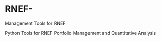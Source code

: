 # RNEF-
Management Tools for RNEF

Python Tools for RNEF Portfolio Management and Quantitative Analysis
